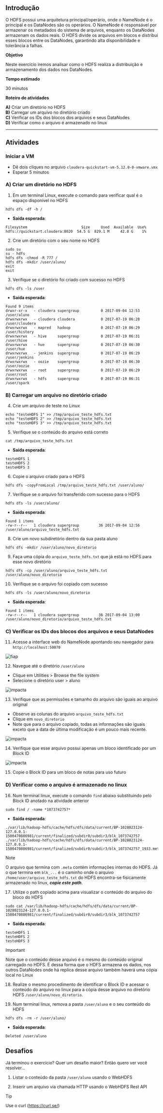 ## Introdução

O HDFS possui uma arquitetura principal/operário, onde o NameNode é o principal e os DataNodes são os operários. O NameNode é responsável por armazenar os metadados do sistema de arquivos, enquanto os DataNodes armazenam os dados reais. O HDFS divide os arquivos em blocos e distribui esses blocos entre os DataNodes, garantindo alta disponibilidade e tolerância a falhas.

**Objetivo**

Neste exercício iremos analisar como o HDFS realiza a distribuição e armazenamento dos dados nos DataNodes.

**Tempo estimado**

30 minutos

**Roteiro de atividades**

**A)** Criar um diretório no HDFS  
**B)** Carregar um arquivo no diretório criado  
**C)** Verificar os IDs dos blocos dos arquivos e seus DataNodes  
**D)** Verificar como o arquivo é armazenado no linux  

----------

## Atividades

### Iniciar a VM

 - Dê dois cliques no arquivo `cloudera-quickstart-vm-5.12.0-0-vmware.vmx`
 - Esperar 5 minutos

### A) Criar um diretório no HDFS

1. Em um terminal Linux, execute o comando para verificar qual é o espaço disponível no HDFS
```shell
hdfs dfs -df -h /
```

- **Saída esperada**:
```
Filesystem                         Size     Used  Available  Use%
hdfs://quickstart.cloudera:8020  54.5 G  829.1 M     42.8 G    1%
```

2. Crie um diretório com o seu nome no HDFS
```shell
sudo su
su - hdfs
hdfs dfs -chmod -R 777 /
hdfs dfs -mkdir /user/aluno/
exit
exit
```

3. Verifique se o diretório foi criado com sucesso no HDFS
```shell
hdfs dfs -ls /user
```
- **Saída esperada**:
```
Found 9 items
drwxr-xr-x   - cloudera supergroup          0 2017-09-04 12:53 /user/aluno
drwxrwxrwx   - cloudera cloudera            0 2017-07-19 06:28 /user/cloudera
drwxrwxrwx   - mapred   hadoop              0 2017-07-19 06:29 /user/history
drwxrwxrwx   - hive     supergroup          0 2017-07-19 06:31 /user/hive
drwxrwxrwx   - hue      supergroup          0 2017-07-19 06:30 /user/hue
drwxrwxrwx   - jenkins  supergroup          0 2017-07-19 06:29 /user/jenkins
drwxrwxrwx   - oozie    supergroup          0 2017-07-19 06:30 /user/oozie
drwxrwxrwx   - root     supergroup          0 2017-07-19 06:29 /user/root
drwxrwxrwx   - hdfs     supergroup          0 2017-07-19 06:31 /user/spark
```

### B) Carregar um arquivo no diretório criado  

4. Crie um arquivo de teste no Linux
```shell
echo "testeHDFS 1" >> /tmp/arquivo_teste_hdfs.txt
echo "testeHDFS 2" >> /tmp/arquivo_teste_hdfs.txt
echo "testeHDFS 3" >> /tmp/arquivo_teste_hdfs.txt
```

5. Verifique se o conteúdo do arquivo está correto
```shell
cat /tmp/arquivo_teste_hdfs.txt
```

- **Saída esperada**:
```
testeHDFS 1
testeHDFS 2
testeHDFS 3
```

6. Copie o arquivo criado para o HDFS
```shell
hdfs dfs -copyFromLocal /tmp/arquivo_teste_hdfs.txt /user/aluno/
```

7. Verifique se o arquivo foi transferido com sucesso para o HDFS
```shell
hdfs dfs -ls /user/aluno/
```

- **Saída esperada**:
```
Found 1 items
-rw-r--r--   1 cloudera supergroup         36 2017-09-04 12:56 /user/aluno/arquivo_teste_hdfs.txt
```

8. Crie um novo subdiretório dentro da sua pasta aluno
```shell
hdfs dfs -mkdir /user/aluno/novo_diretorio
```

9. Faça uma cópia do `arquivo_teste_hdfs.txt` que já está no HDFS para esse novo diretório
```shell
hdfs dfs -cp /user/aluno/arquivo_teste_hdfs.txt /user/aluno/novo_diretorio
```

10. Verifique se o arquivo foi copiado com sucesso
```shell
hdfs dfs -ls /user/aluno/novo_diretorio
```

- **Saída esperada**:
```
Found 1 items
-rw-r--r--   1 cloudera supergroup         36 2017-09-04 13:00 /user/aluno/novo_diretorio/arquivo_teste_hdfs.txt
```

### C) Verificar os IDs dos blocos dos arquivos e seus DataNodes  

11. Acesse a interface web do NameNode apontando seu navegador para `http://localhost:50070`

   ![fiap](./resources/images/1_namenode.png)

12. Navegue até o diretório `/user/aluno`
   - Clique em Utilities > Browse the file system
   - Selecione o diretório user > aluno

   ![impacta](./resources/images/2_user_aluno.png)

13. Verifique que as permissões e tamanho do arquivo são iguais ao arquivo original
   - Observe as colunas do arquivo `arquivo_teste_hdfs.txt`
   - Clique em `novo_diretorio`
   - Note que para o arquivo copiado, todas as informações são iguais exceto que a data de última modificação é um pouco mais recente.

   ![impacta](./resources/images/3_user_aluno_novo_diretorio.png)

14. Verifique que esse arquivo possui apenas um bloco identificado por um Block ID

   ![impacta](./resources/images/4_blockid.png)

15. Copie o Block ID para um bloco de notas para uso futuro


### D) Verificar como o arquivo é armazenado no linux

16. Num terminal linux, execute o comando `find` abaixo substituindo pelo Block ID anotado na atividade anterior
```shell
sudo find / -name *1073742757*
```

- **Saída esperada**:
```
./var/lib/hadoop-hdfs/cache/hdfs/dfs/data/current/BP-1028023124-127.0.0.1-1500470886981/current/finalized/subdir0/subdir3/blk_1073742757
./var/lib/hadoop-hdfs/cache/hdfs/dfs/data/current/BP-1028023124-127.0.0.1-1500470886981/current/finalized/subdir0/subdir3/blk_1073742757_1933.meta
```

> [!NOTE]
> O arquivo que termina com `.meta` contém informações internas do HDFS. Já o que termina em `blk_...` é o caminho onde o arquivo `/home/user/arquivo_teste_hdfs.txt` do HDFS encontra-se fisicamente armazenado no linux, ***copie este path***.

17. Utilize o path copiado acima para visualizar o conteúdo do arquivo do bloco do HDFS
```shell
sudo cat /var/lib/hadoop-hdfs/cache/hdfs/dfs/data/current/BP-1028023124-127.0.0.1-1500470886981/current/finalized/subdir0/subdir3/blk_1073742757
```

- **Saída esperada**:
```
testeHDFS 1
testeHDFS 2
testeHDFS 3
```

> [!IMPORTANT] 
> Note que o conteúdo desse arquivo é o mesmo do conteúdo original carregado no HDFS. É dessa forma que o HDFS armazena os dados, nos outros DataNodes onde há replica desse arquivo também haverá uma cópia local no Linux

18. Realize o mesmo procedimento de identificar o Block ID e acessar o conteúdo do arquivo no linux para a cópia desse arquivo no diretório HDFS `/user/aluno/novo_diretorio`.

19. Num terminal linux, remova a pasta `/user/aluno` e o seu conteúdo do HDFS
```shell
hdfs dfs -rm -r /user/aluno/
```

- **Saída esperada**:
```
Deleted /user/aluno
```

## Desafios

Já terminou o exercício? Quer um desafio maior? Então quero ver você resolver...

1. Listar o conteúdo da pasta `/user/aluno` usando o WebHDFS

2. Inserir um arquivo via chamada HTTP usando o WebHDFS Rest API

> [!TIP]
> Use o curl (https://curl.se/)